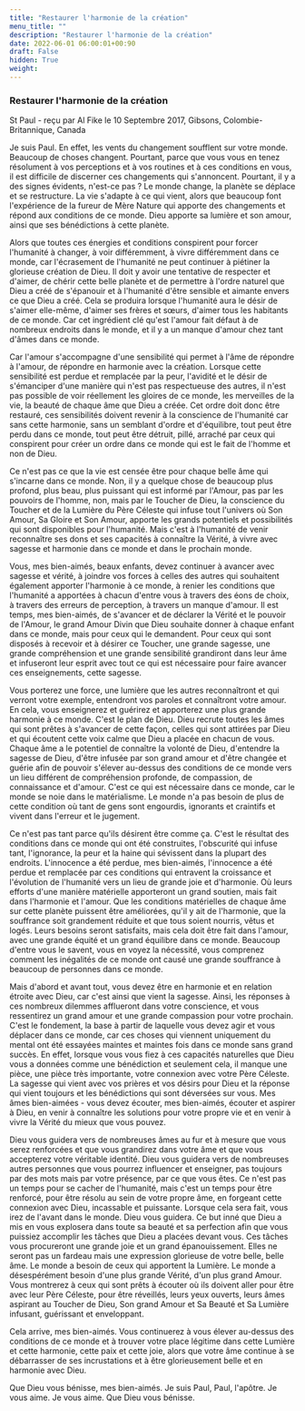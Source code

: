 ```yaml
---
title: "Restaurer l'harmonie de la création"
menu_title: ""
description: "Restaurer l'harmonie de la création"
date: 2022-06-01 06:00:01+00:90
draft: False
hidden: True
weight:
---
```

### Restaurer l'harmonie de la création

St Paul - reçu par Al Fike le 10 Septembre 2017, Gibsons, Colombie-Britannique, Canada

Je suis Paul. En effet, les vents du changement soufflent sur votre monde. Beaucoup de choses changent. Pourtant, parce que vous vous en tenez résolument à vos perceptions et à vos routines et à ces conditions en vous, il est difficile de discerner ces changements qui s'annoncent. Pourtant, il y a des signes évidents, n'est-ce pas ? Le monde change, la planète se déplace et se restructure. La vie s'adapte à ce qui vient, alors que beaucoup font l'expérience de la fureur de Mère Nature qui apporte des changements et répond aux conditions de ce monde. Dieu apporte sa lumière et son amour, ainsi que ses bénédictions à cette planète.

Alors que toutes ces énergies et conditions conspirent pour forcer l'humanité à changer, à voir différemment, à vivre différemment dans ce monde, car l'écrasement de l'humanité ne peut continuer à piétiner la glorieuse création de Dieu. Il doit y avoir une tentative de respecter et d'aimer, de chérir cette belle planète et de permettre à l'ordre naturel que Dieu a créé de s'épanouir et à l'humanité d'être sensible et aimante envers ce que Dieu a créé. Cela se produira lorsque l'humanité aura le désir de s'aimer elle-même, d'aimer ses frères et sœurs, d'aimer tous les habitants de ce monde. Car cet ingrédient clé qu'est l'amour fait défaut à de nombreux endroits dans le monde, et il y a un manque d'amour chez tant d'âmes dans ce monde.

Car l'amour s'accompagne d'une sensibilité qui permet à l'âme de répondre à l'amour, de répondre en harmonie avec la création. Lorsque cette sensibilité est perdue et remplacée par la peur, l'avidité et le désir de s'émanciper d'une manière qui n'est pas respectueuse des autres, il n'est pas possible de voir réellement les gloires de ce monde, les merveilles de la vie, la beauté de chaque âme que Dieu a créée. Cet ordre doit donc être restauré, ces sensibilités doivent revenir à la conscience de l'humanité car sans cette harmonie, sans un semblant d'ordre et d'équilibre, tout peut être perdu dans ce monde, tout peut être détruit, pillé, arraché par ceux qui conspirent pour créer un ordre dans ce monde qui est le fait de l'homme et non de Dieu.

Ce n'est pas ce que la vie est censée être pour chaque belle âme qui s'incarne dans ce monde. Non, il y a quelque chose de beaucoup plus profond, plus beau, plus puissant qui est informé par l'Amour, pas par les pouvoirs de l'homme, non, mais par le Toucher de Dieu, la conscience du Toucher et de la Lumière du Père Céleste qui infuse tout l'univers où Son Amour, Sa Gloire et Son Amour, apporte les grands potentiels et possibilités qui sont disponibles pour l'humanité. Mais c'est à l'humanité de venir reconnaître ses dons et ses capacités à connaître la Vérité, à vivre avec sagesse et harmonie dans ce monde et dans le prochain monde.

Vous, mes bien-aimés, beaux enfants, devez continuer à avancer avec sagesse et vérité, à joindre vos forces à celles des autres qui souhaitent également apporter l'harmonie à ce monde, à renier les conditions que l'humanité a apportées à chacun d'entre vous à travers des éons de choix, à travers des erreurs de perception, à travers un manque d'amour. Il est temps, mes bien-aimés, de s'avancer et de déclarer la Vérité et le pouvoir de l'Amour, le grand Amour Divin que Dieu souhaite donner à chaque enfant dans ce monde, mais pour ceux qui le demandent. Pour ceux qui sont disposés à recevoir et à désirer ce Toucher, une grande sagesse, une grande compréhension et une grande sensibilité grandiront dans leur âme et infuseront leur esprit avec tout ce qui est nécessaire pour faire avancer ces enseignements, cette sagesse.

Vous porterez une force, une lumière que les autres reconnaîtront et qui verront votre exemple, entendront vos paroles et connaîtront votre amour. En cela, vous enseignerez et guérirez et apporterez une plus grande harmonie à ce monde. C'est le plan de Dieu. Dieu recrute toutes les âmes qui sont prêtes à s'avancer de cette façon, celles qui sont attirées par Dieu et qui écoutent cette voix calme que Dieu a placée en chacun de vous. Chaque âme a le potentiel de connaître la volonté de Dieu, d'entendre la sagesse de Dieu, d'être infusée par son grand amour et d'être changée et guérie afin de pouvoir s'élever au-dessus des conditions de ce monde vers un lieu différent de compréhension profonde, de compassion, de connaissance et d'amour. C'est ce qui est nécessaire dans ce monde, car le monde se noie dans le matérialisme. Le monde n'a pas besoin de plus de cette condition où tant de gens sont engourdis, ignorants et craintifs et vivent dans l'erreur et le jugement.

Ce n'est pas tant parce qu'ils désirent être comme ça. C'est le résultat des conditions dans ce monde qui ont été construites, l'obscurité qui infuse tant, l'ignorance, la peur et la haine qui sévissent dans la plupart des endroits. L'innocence a été perdue, mes bien-aimés, l'innocence a été perdue et remplacée par ces conditions qui entravent la croissance et l'évolution de l'humanité vers un lieu de grande joie et d'harmonie. Où leurs efforts d'une manière matérielle apporteront un grand soutien, mais fait dans l'harmonie et l'amour. Que les conditions matérielles de chaque âme sur cette planète puissent être améliorées, qu'il y ait de l'harmonie, que la souffrance soit grandement réduite et que tous soient nourris, vêtus et logés. Leurs besoins seront satisfaits, mais cela doit être fait dans l'amour, avec une grande équité et un grand équilibre dans ce monde. Beaucoup d'entre vous le savent, vous en voyez la nécessité, vous comprenez comment les inégalités de ce monde ont causé une grande souffrance à beaucoup de personnes dans ce monde.

Mais d'abord et avant tout, vous devez être en harmonie et en relation étroite avec Dieu, car c'est ainsi que vient la sagesse. Ainsi, les réponses à ces nombreux dilemmes afflueront dans votre conscience, et vous ressentirez un grand amour et une grande compassion pour votre prochain. C'est le fondement, la base à partir de laquelle vous devez agir et vous déplacer dans ce monde, car ces choses qui viennent uniquement du mental ont été essayées maintes et maintes fois dans ce monde sans grand succès. En effet, lorsque vous vous fiez à ces capacités naturelles que Dieu vous a données comme une bénédiction et seulement cela, il manque une pièce, une pièce très importante, votre connexion avec votre Père Céleste. La sagesse qui vient avec vos prières et vos désirs pour Dieu et la réponse qui vient toujours et les bénédictions qui sont déversées sur vous. Mes âmes bien-aimées - vous devez écouter, mes bien-aimés, écouter et aspirer à Dieu, en venir à connaître les solutions pour votre propre vie et en venir à vivre la Vérité du mieux que vous pouvez.

Dieu vous guidera vers de nombreuses âmes au fur et à mesure que vous serez renforcées et que vous grandirez dans votre âme et que vous accepterez votre véritable identité. Dieu vous guidera vers de nombreuses autres personnes que vous pourrez influencer et enseigner, pas toujours par des mots mais par votre présence, par ce que vous êtes. Ce n'est pas un temps pour se cacher de l'humanité, mais c'est un temps pour être renforcé, pour être résolu au sein de votre propre âme, en forgeant cette connexion avec Dieu, incassable et puissante. Lorsque cela sera fait, vous irez de l'avant dans le monde. Dieu vous guidera. Ce but inné que Dieu a mis en vous explosera dans toute sa beauté et sa perfection afin que vous puissiez accomplir les tâches que Dieu a placées devant vous. Ces tâches vous procureront une grande joie et un grand épanouissement. Elles ne seront pas un fardeau mais une expression glorieuse de votre belle, belle âme. Le monde a besoin de ceux qui apportent la Lumière. Le monde a désespérément besoin d'une plus grande Vérité, d'un plus grand Amour. Vous montrerez à ceux qui sont prêts à écouter où ils doivent aller pour être avec leur Père Céleste, pour être réveillés, leurs yeux ouverts, leurs âmes aspirant au Toucher de Dieu, Son grand Amour et Sa Beauté et Sa Lumière infusant, guérissant et enveloppant.

Cela arrive, mes bien-aimés. Vous continuerez à vous élever au-dessus des conditions de ce monde et à trouver votre place légitime dans cette Lumière et cette harmonie, cette paix et cette joie, alors que votre âme continue à se débarrasser de ses incrustations et à être glorieusement belle et en harmonie avec Dieu.

Que Dieu vous bénisse, mes bien-aimés. Je suis Paul, Paul, l'apôtre. Je vous aime. Je vous aime. Que Dieu vous bénisse.
